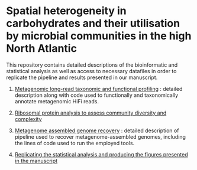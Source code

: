 # Spatial heterogeneity in carbohydrates and their utilisation by microbial communities in the high North Atlantic

This repository contains detailed descriptions of the bioinformatic and statistical analysis as well as access to necessary datafiles in order to replicate the pipeline and results presented in our manuscript.

1) [Metagenomic long-read taxonomic and functional profiling]([https://github.com/tpriest0/FRAM_STRAIT_WSC20_data_analysis/wiki/Functional-profiling-of-metagenomic-long-reads-and-MAGs-and-taxonomic-classification-of-reads]) : detailed description along with code used to functionally and taxonomically annotate metagenomic HiFi reads.

2) [Ribosomal protein analysis to assess community diversity and complexity](https://github.com/tpriest0/FRAM_STRAIT_WSC20_data_analysis/wiki/Community-level-ribosomal-protein-gene-analysis)

3) [Metagenome assembled genome recovery](https://github.com/tpriest0/FRAM_STRAIT_WSC20_data_analysis/wiki/Metagenome-assembled-genome-recovery-pipeline) : detailed description of pipeline used to recover metagenome-assembled genomes, including the lines of code used to run the employed tools.  

5) [Replicating the statistical analysis and producing the figures presented in the manuscript](https://github.com/tpriest0/FRAM_STRAIT_WSC20_data_analysis/wiki/Statistical-analysis-and-figure-creation)

